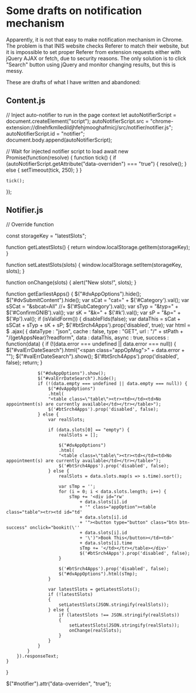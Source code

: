 # Some drafts on notification mechanism

Apparently, it is not that easy to make notification mechanism in Chrome. 
The problem is that INIS website checks Referer to match their website, but it is impossible to set proper Referer from extension requests either with jQuery AJAX or fetch, due to security reasons. 
The only solution is to click "Search" button using jQuery and monitor changing results, but this is messy. 

These are drafts of what I have written and abandoned:

## Content.js

// Inject auto-notifier to run in the page context
let autoNotifierScript = document.createElement("script");
autoNotifierScript.src = "chrome-extension://dlnehfkmlledildjhfehjmooghafmicj/src/notifier/notifier.js";
autoNotifierScript.id = "notifier";
document.body.append(autoNotifierScript);

// Wait for injected notifier script to load
await new Promise(function(resolve) {
    function tick()
    {
        if (autoNotifierScript.getAttribute("data-overriden") === "true")
        {
            resolve();
        } else {
            setTimeout(tick, 250);
        }
    }
    
    tick();
});

## Notifier.js

// Override function

const storageKey = "latestSlots";

function getLatestSlots()
{
    return window.localStorage.getItem(storageKey);
}

function setLatestSlots(slots)
{
    window.localStorage.setItem(storageKey, slots);
}

function onChange(slots)
{
    alert("New slots!", slots);
}

function getEarliestApps() {
	$("#dvAppOptions").hide();
	$("#dvSubmitContent").hide();
	var sCat = "cat=" + $('#Category').val();
	var sSCat = "&sbcat=All" //+ $('#SubCategory').val();
	var sTyp = "&typ=" + $('#ConfirmGNIB').val();
	var sK = "&k=" + $('#k').val();
	var sP = "&p=" + $('#p').val();
	if (isValidForm()) {
		disableFlds(false);
		var dataThis = sCat + sSCat + sTyp + sK + sP;
		$('#btSrch4Apps').prop('disabled', true);
		var html = $
		.ajax( {
			dataType : "json",
			cache : false,
			type : "GET",
			url :   "/" + stPath + "/(getAppsNear)?readform",
			data : dataThis,
			async : true,
			success : function(data) {
				if (!(data.error === undefined || data.error === null)) {
					$("#valErrDateSearch").html("<span class=\"appOpMsg\">" + data.error + "</span>");
					$("#valErrDateSearch").show();
					$('#btSrch4Apps').prop('disabled', false);
					return;
				}

				$("#dvAppOptions").show();
				$("#valErrDateSearch").hide();
				if (!(data.empty === undefined || data.empty === null)) {
					$("#dvAppOptions")
					.html(
					"<table class=\"table\"><tr><td></td><td>No appointment(s) are currently available</td></tr></table>");
					$('#btSrch4Apps').prop('disabled', false);
				} else {
                    var realSlots;

					if (data.slots[0] == "empty") {
                        realSlots = [];

						$("#dvAppOptions")
						.html(
						"<table class=\"table\"><tr><td></td><td>No appointment(s) are currently available</td></tr></table>");
						$('#btSrch4Apps').prop('disabled', false);
					} else {
                        realSlots = data.slots.map(s => s.time).sort();

						var sTmp = '';
						for (i = 0; i < data.slots.length; i++) {
							sTmp += '<div id="rw'
								+ data.slots[i].id
								+ '" class="appOption"><table class="table"><tr><td id="td'
								+ data.slots[i].id
								+ '"><button type="button" class="btn btn-success" onclick="bookit(\''
								+ data.slots[i].id
								+ '\')">Book This</button></td><td>'
								+ data.slots[i].time
								sTmp += '</td></tr></table></div>'
								$('#btSrch4Apps').prop('disabled', false);
						}
						
						$('#btSrch4Apps').prop('disabled', false);
						$("#dvAppOptions").html(sTmp);
                    }

                    var latestSlots = getLatestSlots();
                    if (!latestSlots)
                    {
                        setLatestSlots(JSON.stringify(realSlots));
                    } else {
                        if (latestSlots !== JSON.stringify(realSlots))
                        {
                            setLatestSlots(JSON.stringify(realSlots));
                            onChange(realSlots);
                        }
                    }
				}
			}
		}).responseText;
	}
}

$("#notifier").attr("data-overriden", "true");